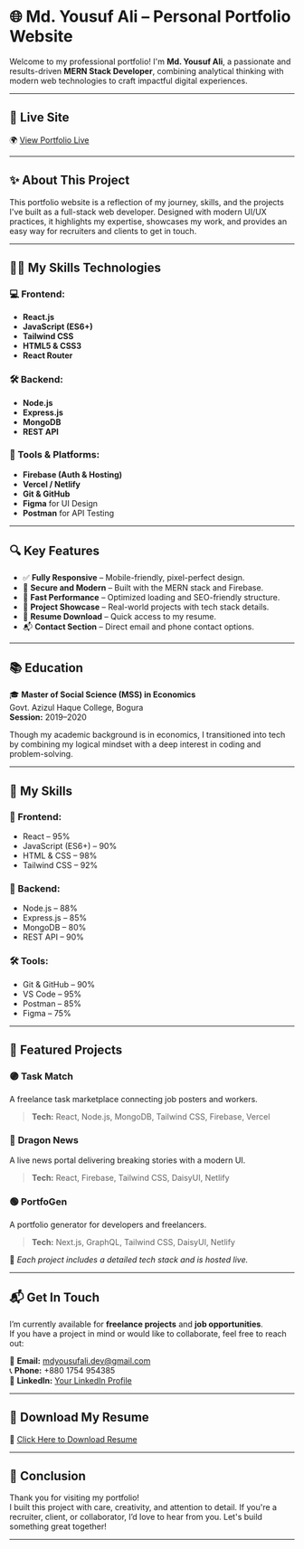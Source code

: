 # 🌐 Md. Yousuf Ali – Personal Portfolio Website

Welcome to my professional portfolio! I'm **Md. Yousuf Ali**, a passionate and results-driven **MERN Stack Developer**, combining analytical thinking with modern web technologies to craft impactful digital experiences.

---

## 📌 Live Site

🌍 [View Portfolio Live](https://yousufali-portfolio.vercel.app/)

---

## ✨ About This Project

This portfolio website is a reflection of my journey, skills, and the projects I've built as a full-stack web developer. Designed with modern UI/UX practices, it highlights my expertise, showcases my work, and provides an easy way for recruiters and clients to get in touch.

---

## 👨‍💻 My Skills Technologies

### 💻 Frontend:
- **React.js**
- **JavaScript (ES6+)**
- **Tailwind CSS**
- **HTML5 & CSS3**
- **React Router**

### 🛠 Backend:
- **Node.js**
- **Express.js**
- **MongoDB**
- **REST API**

### 🧰 Tools & Platforms:
- **Firebase (Auth & Hosting)**
- **Vercel / Netlify**
- **Git & GitHub**
- **Figma** for UI Design
- **Postman** for API Testing

---

## 🔍 Key Features

- ✅ **Fully Responsive** – Mobile-friendly, pixel-perfect design.
- 🔐 **Secure and Modern** – Built with the MERN stack and Firebase.
- 🚀 **Fast Performance** – Optimized loading and SEO-friendly structure.
- 🧩 **Project Showcase** – Real-world projects with tech stack details.
- 📄 **Resume Download** – Quick access to my resume.
- 📬 **Contact Section** – Direct email and phone contact options.

---

## 📚 Education

🎓 **Master of Social Science (MSS) in Economics**  
Govt. Azizul Haque College, Bogura  
**Session:** 2019–2020

Though my academic background is in economics, I transitioned into tech by combining my logical mindset with a deep interest in coding and problem-solving.

---

## 🧠 My Skills

### 🔷 Frontend:
- React – 95%
- JavaScript (ES6+) – 90%
- HTML & CSS – 98%
- Tailwind CSS – 92%

### 🔶 Backend:
- Node.js – 88%
- Express.js – 85%
- MongoDB – 80%
- REST API – 90%

### 🛠 Tools:
- Git & GitHub – 90%
- VS Code – 95%
- Postman – 85%
- Figma – 75%

---

## 🚀 Featured Projects

### 🟣 **Task Match**
A freelance task marketplace connecting job posters and workers.
> **Tech:** React, Node.js, MongoDB, Tailwind CSS, Firebase, Vercel

### 🔵 **Dragon News**
A live news portal delivering breaking stories with a modern UI.
> **Tech:** React, Firebase, Tailwind CSS, DaisyUI, Netlify

### 🟢 **PortfoGen**
A portfolio generator for developers and freelancers.
> **Tech:** Next.js, GraphQL, Tailwind CSS, DaisyUI, Netlify

🔗 _Each project includes a detailed tech stack and is hosted live._

---

## 📬 Get In Touch

I’m currently available for **freelance projects** and **job opportunities**.  
If you have a project in mind or would like to collaborate, feel free to reach out:

📧 **Email:** mdyousufali.dev@gmail.com  
📞 **Phone:** +880 1754 954385  
🔗 **LinkedIn:** [Your LinkedIn Profile](https://linkedin.com/in/yousufali156)

---

## 📄 Download My Resume

🔗 [Click Here to Download Resume](https://your-resume-link.com)

---

## 🏁 Conclusion

Thank you for visiting my portfolio!  
I built this project with care, creativity, and attention to detail. If you're a recruiter, client, or collaborator, I’d love to hear from you. Let's build something great together!

---


